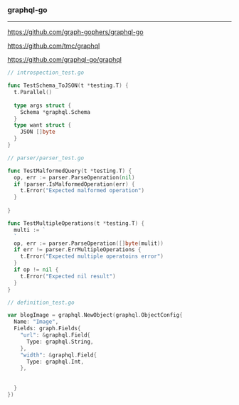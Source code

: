 ### graphql-go
---
https://github.com/graph-gophers/graphql-go

https://github.com/tmc/graphql

https://github.com/graphql-go/graphql

```go
// introspection_test.go

func TestSchema_ToJSON(t *testing.T) {
  t.Parallel()
  
  type args struct {
    Schema *graphql.Schema
  }
  type want struct {
    JSON []byte
  }
}


```

```go
// parser/parser_test.go

func TestMalformedQuery(t *testing.T) {
  op, err := parser.ParseOpenration(nil)
  if !parser.IsMalformedOperation(err) {
    t.Error("Expected malformed operation")
  }
  
}

func TestMultipleOperations(t *testing.T) {
  multi := `
  `
  op, err := parser.ParseOperation([]byte(mulit))
  if err != parser.ErrMultipleOperations {
    t.Error("Expected multiple operatoins error")
  }
  if op != nil {
    t.Error("Expected nil result")
  }
}


```

```go
// definition_test.go

var blogImage = graphql.NewObject(graphql.ObjectConfig{
  Name: "Image",
  Fields: graph.Fields{
    "url": &graphql.Field{
      Type: graphql.String,
    },
    "width": &graphql.Field{
      Type: graphql.Int,
    },
    
    
  }
})

```


